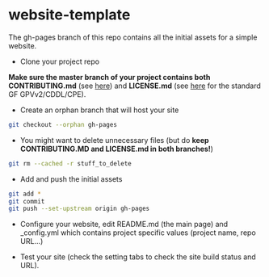 # website-template

The gh-pages branch of this repo contains all the initial assets for a simple website.

* Clone your project repo

**Make sure the master branch of your project contains both CONTRIBUTING.md** (see [here](https://github.com/javaee/website-template/blob/gh-pages/CONTRIBUTING.md)) and **LICENSE.md** (see [here](https://github.com/javaee/website-template/blob/gh-pages/LICENSE.md) for the standard GF GPVv2/CDDL/CPE).

* Create an orphan branch that will host your site

```bash
git checkout --orphan gh-pages
```

* You might want to delete unnecessary files (but do **keep CONTRIBUTING.MD and LICENSE.md in both branches!**)

```bash
git rm --cached -r stuff_to_delete
```

* Add and push the initial assets
```bash
git add *
git commit
git push --set-upstream origin gh-pages  
```

* Configure your website, edit README.md (the main page) and _config.yml which contains project specific values (project name, repo URL...)

* Test your site (check the setting tabs to check the site build status and URL).
